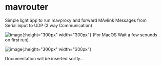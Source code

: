 # mavrouter
Simple light app to run mavproxy and forward MAvlink Messages from Serial input to UDP (2 way Communication)


![image](https://user-images.githubusercontent.com/30341941/184528903-360413bc-38e2-409c-8f8d-152b6fe319b9.png){:height="300px" width="300px"}
(For MacOS Wait a few seounds on first run)

![image](https://user-images.githubusercontent.com/30341941/184524296-198709ac-3d7b-43e0-b0b3-76eff673d88b.png){:height="300px" width="300px"}

Documentation will be inserted sortly...
